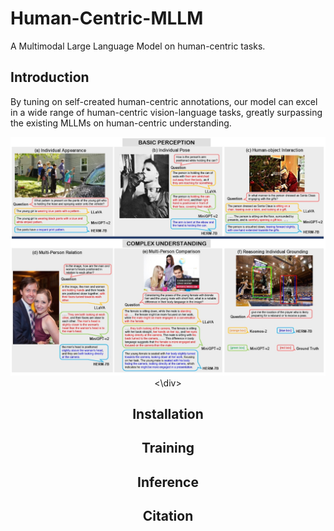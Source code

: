 # Human-Centric-MLLM
A Multimodal Large Language Model on human-centric tasks.

## Introduction
By tuning on self-created human-centric annotations, our model can excel in a wide range of human-centric vision-language tasks, greatly surpassing the existing MLLMs on human-centric understanding.

<div align=center>
<img src="./figs/examples.png" alt="overview" style="zoom: 80%">
<\div>

## Installation

## Training

## Inference

## Citation
